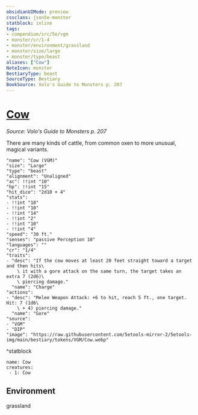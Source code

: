 ```yaml
---
obsidianUIMode: preview
cssclass: json5e-monster
statblock: inline
tags:
- compendium/src/5e/vgm
- monster/cr/1-4
- monster/environment/grassland
- monster/size/large
- monster/type/beast
aliases: ["Cow"]
NoteIcon: monster
BestiaryType: beast
SourceType: Bestiary
BookSource: Volo's Guide to Monsters p. 207
---
```

# [Cow](2-Mechanics\CLI\bestiary\beast/cow-vgm.md)
*Source: Volo's Guide to Monsters p. 207*  

There are many kinds of cattle, from common oxen to more unusual, magical variants.

```statblock
"name": "Cow (VGM)"
"size": "Large"
"type": "beast"
"alignment": "Unaligned"
"ac": !!int "10"
"hp": !!int "15"
"hit_dice": "2d10 + 4"
"stats":
- !!int "18"
- !!int "10"
- !!int "14"
- !!int "2"
- !!int "10"
- !!int "4"
"speed": "30 ft."
"senses": "passive Perception 10"
"languages": ""
"cr": "1/4"
"traits":
- "desc": "If the cow moves at least 20 feet straight toward a target and then hits\
    \ it with a gore attack on the same turn, the target takes an extra 7 (2d6)\
    \ piercing damage."
  "name": "Charge"
"actions":
- "desc": "Melee Weapon Attack: +6 to hit, reach 5 ft., one target. Hit: 7 (1d6\
    \ + 4) piercing damage."
  "name": "Gore"
"source":
- "VGM"
- "DIP"
"image": "https://raw.githubusercontent.com/5etools-mirror-2/5etools-img/main/bestiary/tokens/VGM/Cow.webp"
```
^statblock

```encounter-table
name: Cow
creatures:
 - 1: Cow
```

## Environment

grassland